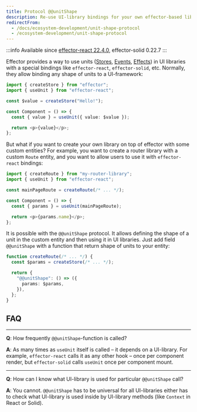 ```yaml
---
title: Protocol @@unitShape
description: Re-use UI-library bindings for your own effector-based libraries
redirectFrom:
  - /docs/ecosystem-development/unit-shape-protocol
  - /ecosystem-development/unit-shape-protocol
---
```


:::info
Available since [effector-react 22.4.0](https://changelog.effector.dev/#effector-react-22-4-0), effector-solid 0.22.7
:::

Effector provides a way to use units ([Stores](/en/api/effector/Store), [Events](/en/api/effector/Event), [Effects](/en/api/effector/Effect)) in UI libraries with a special bindings like `effector-react`, `effector-solid`, etc. Normally, they allow binding any shape of units to a UI-framework:

```ts
import { createStore } from "effector";
import { useUnit } from "effector-react";

const $value = createStore("Hello!");

const Component = () => {
  const { value } = useUnit({ value: $value });

  return <p>{value}</p>;
};
```

But what if you want to create your own library on top of effector with some custom entities? For example, you want to create a router library with a custom `Route` entity, and you want to allow users to use it with `effector-react` bindings:

```ts
import { createRoute } from "my-router-library";
import { useUnit } from "effector-react";

const mainPageRoute = createRoute(/* ... */);

const Component = () => {
  const { params } = useUnit(mainPageRoute);

  return <p>{params.name}</p>;
};
```

It is possible with the `@@unitShape` protocol. It allows defining the shape of a unit in the custom entity and then using it in UI libraries. Just add field `@@unitShape` with a function that return shape of units to your entity:

```ts
function createRoute(/* ... */) {
  const $params = createStore(/* ... */);

  return {
    "@@unitShape": () => ({
      params: $params,
    }),
  };
}
```

## FAQ

---

**Q**: How frequently `@@unitShape`-function is called?

**A**: As many times as `useUnit` itself is called – it depends on a UI-library. For example, `effector-react` calls it as any other hook – once per component render, but `effector-solid` calls `useUnit` once per component mount.

---

**Q**: How can I know what UI-library is used for particular `@@unitShape` call?

**A**: You cannot. `@@unitShape` has to be universal for all UI-libraries either has to check what UI-library is used inside by UI-library methods (like `Context` in React or Solid).
